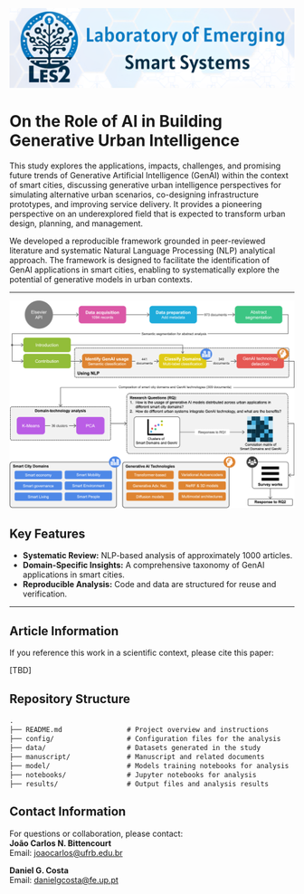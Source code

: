 ![Figure 1](./figures/les2banner.png)

# On the Role of AI in Building Generative Urban Intelligence

This study explores the applications, impacts, challenges, and promising future trends of Generative Artificial Intelligence (GenAI) within the context of smart cities, discussing generative urban intelligence perspectives for simulating alternative urban scenarios, co-designing infrastructure prototypes, and improving service delivery. It provides a pioneering perspective on an underexplored field that is expected to transform urban design, planning, and management.

We developed a reproducible framework grounded in peer-reviewed literature and systematic Natural Language Processing (NLP) analytical approach. The framework is designed to facilitate the identification of GenAI applications in smart cities, enabling to systematically explore the potential of generative models in urban contexts.

---

![Summary of the Methodology](./figures/methodology.png)

## Key Features

-   **Systematic Review:** NLP-based analysis of approximately 1000 articles.
-   **Domain-Specific Insights:** A comprehensive taxonomy of GenAI applications in smart cities.
-   **Reproducible Analysis:** Code and data are structured for reuse and verification.

---

## Article Information

If you reference this work in a scientific context, please cite this paper:

[TBD]

## Repository Structure

```plaintext
.
├── README.md                # Project overview and instructions
├── config/                  # Configuration files for the analysis
├── data/                    # Datasets generated in the study
├── manuscript/              # Manuscript and related documents
├── model/                   # Models training notebooks for analysis
├── notebooks/               # Jupyter notebooks for analysis
├── results/                 # Output files and analysis results
```

## Contact Information

For questions or collaboration, please contact:  
**João Carlos N. Bittencourt**  
Email: [joaocarlos@ufrb.edu.br](mailto:joaocarlos@ufrb.edu.br)

**Daniel G. Costa**  
Email: [danielgcosta@fe.up.pt](mailto:danielgcosta@fe.up.pt)
